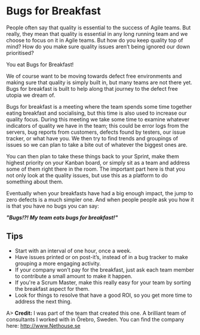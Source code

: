 # Bugs for Breakfast

People often say that quality is essential to the success of Agile teams. But really, they mean that quality is essential in any long running team and we choose to focus on it in Agile teams. But how do you keep quality top of mind? How do you make sure quality issues aren’t being ignored our down prioritised?

You eat Bugs for Breakfast!

We of course want to be moving towards defect free environments and making sure that quality is simply built in, but many teams are not there yet. Bugs for breakfast is built to help along that journey to the defect free utopia we dream of.

Bugs for breakfast is a meeting where the team spends some time together eating breakfast and socialising, but this time is also used to increase our quality focus. During this meeting we take some time to examine whatever indicators of quality we have in the team; this could be error logs from the servers, bug reports from customers, defects found by testers, our issue tracker, or what have you. We then try to find trends and groupings of issues so we can plan to take a bite out of whatever the biggest ones are.

You can then plan to take these things back to your Sprint, make them highest priority on your Kanban board, or simply sit as a team and address some of them right there in the room. The important part here is that you not only look at the quality issues, but use this as a platform to do something about them.

Eventually when your breakfasts have had a big enough impact, the jump to zero defects is a much simpler one. And when people people ask you how it is that you have no bugs you can say:

***"Bugs!?! My team eats bugs for breakfast!"***

## Tips

- Start with an interval of one hour, once a week.
- Have issues printed or on post-it’s, instead of in a bug tracker to make grouping a more engaging activity.
- If your company won’t pay for the breakfast, just ask each team member to contribute a small amount to make it happen. 
- If you're a Scrum Master, make this really easy for your team by sorting the breakfast aspect for them.
- Look for things to resolve that have a good ROI, so you get more time to address the next thing.

A> **Credit:** I was part of the team that created this one. A brilliant team of consultants I worked with in Örebro, Sweden. You can find the company here: <http://www.Nethouse.se>
